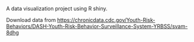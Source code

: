 A data visualization project using R shiny.

Download data from https://chronicdata.cdc.gov/Youth-Risk-Behaviors/DASH-Youth-Risk-Behavior-Surveillance-System-YRBSS/svam-8dhg